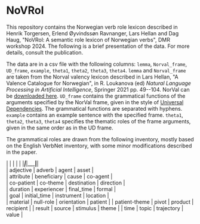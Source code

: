 # NoVRol

This repository contains the Norwegian verb role lexicon described in Henrik Torgersen, Erlend Øyvindssøn Ravnanger, Lars Hellan and Dag Haug, "NoVRol: A semantic role lexicon of Norwegian verbs", DMR workshop 2024. The following is a brief presentation of the data. For more details, consult the publication.

The data are in a csv file with the following columns: `lemma`, `Norval_frame`, `UD_frame`, `example`, `theta1`, `theta2`, `theta3`, `theta4`. `lemma` and `Norval_frame` are taken from the Norval valency lexicon described in Lars Hellan, "A Valence Catalogue for Norwegian", in R. Loukanova (ed) _Natural Language Processing in Artificial Intelligence_, Springer 2021 pp. 49--104. NorVal can be [downloaded here](https://github.com/Regdili-NTNU/NorSource/tree/master/NorVal_files). `UD_frame` contains the grammatical functions of the arguments specified by the NorVal frame, given in the style of [Universal Dependencies](https://universaldependencies.org/). The grammatical functions are separated with hyphens. `example` contains an example sentence with the specified frame. `theta1`, `theta2`, `theta3`, `theta4` specifies the thematic roles of the frame arguments, given in the same order as in the UD frame.

The grammatical roles are drawn from the following inventory, mostly based on the English VerbNet inventory, with some minor modifications described in the paper.

|               |               |               |            |
|_______________|_______________|_______________|____________|   
| adjective     | adverb        | agent         | asset      |        
| attribute     | beneficiary   | cause         | co-agent   |     
| co-patient    | co-theme      | destination   | direction  |    
| duration      | experiencer   | final_time    | formal     |   
| goal          | initial_time  | instrument    | location   |  
| material      | null-role     | orientation   | patient    | 
| patient-theme | pivot         | product       | recipient  |
| result        | source        | stimulus      | theme      |
| time          | topic         | trajectory    | value      |

